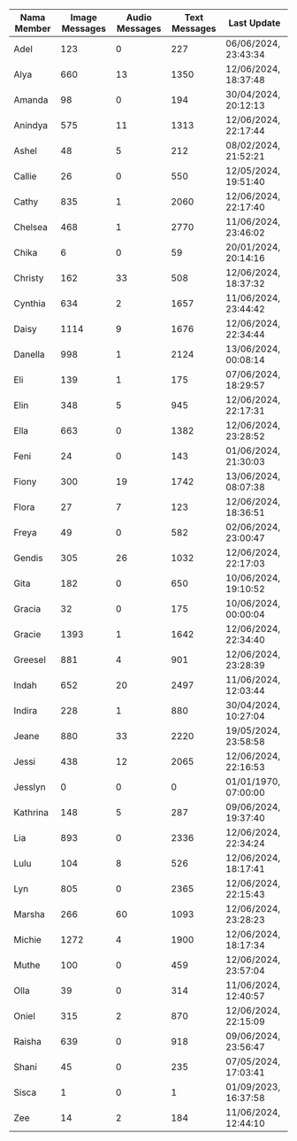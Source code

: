 | Nama Member | Image Messages | Audio Messages | Text Messages | Last Update |
| ------ | -------------- | -------------- | ------------- | ------------ |
| Adel | 123 | 0 | 227 | 06/06/2024, 23:43:34 |
| Alya | 660 | 13 | 1350 | 12/06/2024, 18:37:48 |
| Amanda | 98 | 0 | 194 | 30/04/2024, 20:12:13 |
| Anindya | 575 | 11 | 1313 | 12/06/2024, 22:17:44 |
| Ashel | 48 | 5 | 212 | 08/02/2024, 21:52:21 |
| Callie | 26 | 0 | 550 | 12/05/2024, 19:51:40 |
| Cathy | 835 | 1 | 2060 | 12/06/2024, 22:17:40 |
| Chelsea | 468 | 1 | 2770 | 11/06/2024, 23:46:02 |
| Chika | 6 | 0 | 59 | 20/01/2024, 20:14:16 |
| Christy | 162 | 33 | 508 | 12/06/2024, 18:37:32 |
| Cynthia | 634 | 2 | 1657 | 11/06/2024, 23:44:42 |
| Daisy | 1114 | 9 | 1676 | 12/06/2024, 22:34:44 |
| Danella | 998 | 1 | 2124 | 13/06/2024, 00:08:14 |
| Eli | 139 | 1 | 175 | 07/06/2024, 18:29:57 |
| Elin | 348 | 5 | 945 | 12/06/2024, 22:17:31 |
| Ella | 663 | 0 | 1382 | 12/06/2024, 23:28:52 |
| Feni | 24 | 0 | 143 | 01/06/2024, 21:30:03 |
| Fiony | 300 | 19 | 1742 | 13/06/2024, 08:07:38 |
| Flora | 27 | 7 | 123 | 12/06/2024, 18:36:51 |
| Freya | 49 | 0 | 582 | 02/06/2024, 23:00:47 |
| Gendis | 305 | 26 | 1032 | 12/06/2024, 22:17:03 |
| Gita | 182 | 0 | 650 | 10/06/2024, 19:10:52 |
| Gracia | 32 | 0 | 175 | 10/06/2024, 00:00:04 |
| Gracie | 1393 | 1 | 1642 | 12/06/2024, 22:34:40 |
| Greesel | 881 | 4 | 901 | 12/06/2024, 23:28:39 |
| Indah | 652 | 20 | 2497 | 11/06/2024, 12:03:44 |
| Indira | 228 | 1 | 880 | 30/04/2024, 10:27:04 |
| Jeane | 880 | 33 | 2220 | 19/05/2024, 23:58:58 |
| Jessi | 438 | 12 | 2065 | 12/06/2024, 22:16:53 |
| Jesslyn | 0 | 0 | 0 | 01/01/1970, 07:00:00 |
| Kathrina | 148 | 5 | 287 | 09/06/2024, 19:37:40 |
| Lia | 893 | 0 | 2336 | 12/06/2024, 22:34:24 |
| Lulu | 104 | 8 | 526 | 12/06/2024, 18:17:41 |
| Lyn | 805 | 0 | 2365 | 12/06/2024, 22:15:43 |
| Marsha | 266 | 60 | 1093 | 12/06/2024, 23:28:23 |
| Michie | 1272 | 4 | 1900 | 12/06/2024, 18:17:34 |
| Muthe | 100 | 0 | 459 | 12/06/2024, 23:57:04 |
| Olla | 39 | 0 | 314 | 11/06/2024, 12:40:57 |
| Oniel | 315 | 2 | 870 | 12/06/2024, 22:15:09 |
| Raisha | 639 | 0 | 918 | 09/06/2024, 23:56:47 |
| Shani | 45 | 0 | 235 | 07/05/2024, 17:03:41 |
| Sisca | 1 | 0 | 1 | 01/09/2023, 16:37:58 |
| Zee | 14 | 2 | 184 | 11/06/2024, 12:44:10 |
